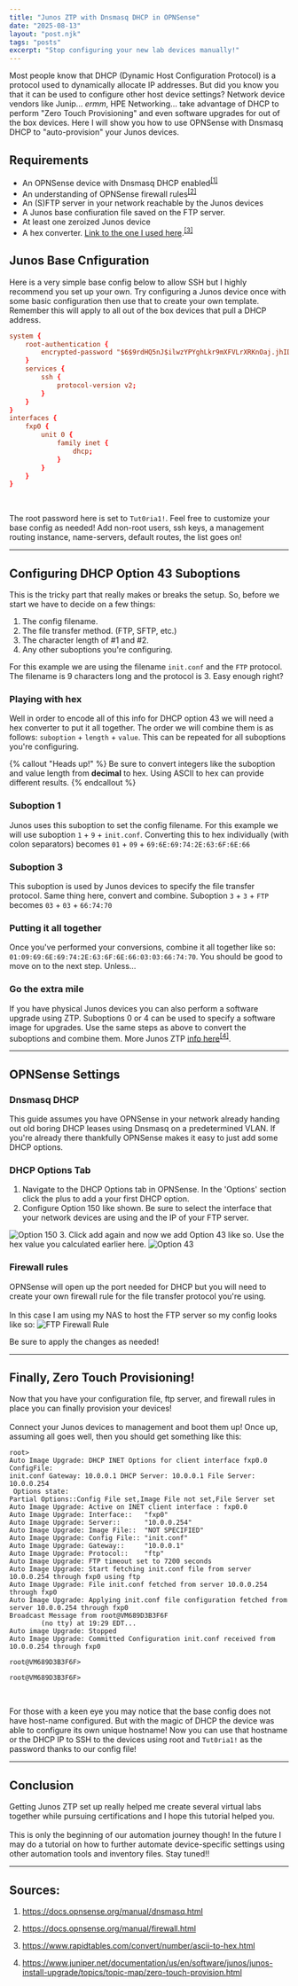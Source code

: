 ```yaml
---
title: "Junos ZTP with Dnsmasq DHCP in OPNSense"
date: "2025-08-13"
layout: "post.njk"
tags: "posts"
excerpt: "Stop configuring your new lab devices manually!"
---
```


Most people know that DHCP (Dynamic Host Configuration Protocol) is a protocol used to dynamically allocate IP addresses. But did you know you that it can be used to configure other host device settings? Network device vendors like Junip... *ermm*, HPE Networking... take advantage of DHCP to perform "Zero Touch Provisioning" and even software upgrades for out of the box devices. Here I will show you how to use OPNSense with Dnsmasq DHCP to "auto-provision" your Junos devices.


## Requirements

* An OPNSense device with Dnsmasq DHCP enabled<sup><a href="#bottom">[1]</a></sup>
* An understanding of OPNSense firewall rules<sup><a href="#bottom">[2]</a></sup>
* An (S)FTP server in your network reachable by the Junos devices
* A Junos base confiuration file saved on the FTP server.
* At least one zeroized Junos device
* A hex converter. [Link to the one I used here](https://www.rapidtables.com/convert/number/ascii-to-hex.html).<sup><a href="#bottom">[3]</a></sup>


## Junos Base Cnfiguration

Here is a very simple base config below to allow SSH but I highly recommend you set up your own. Try configuring a Junos device once with some basic configuration then use that to create your own template. Remember this will apply to all out of the box devices that pull a DHCP address.

```conf
system {
    root-authentication {
        encrypted-password "$6$9rdHQ5nJ$ilwzYPYghLkr9mXFVLrXRKnOaj.jhIDwYLT31w0//bunn1JSPUxVNEkGuoBoRinJrMiOKJKLCWsuLmyBcejzD0"; ## SECRET-DATA
    }
    services {
        ssh {
            protocol-version v2;
        }
    }
}
interfaces {
    fxp0 {
        unit 0 {
            family inet {
                dhcp;
            }
        }
    }
}
```
<br>

The root password here is set to `Tut0ria1!`. Feel free to customize your base config as needed! Add non-root users, ssh keys, a management routing instance, name-servers, default routes, the list goes on!

---

## Configuring DHCP Option 43 Suboptions

This is the tricky part that really makes or breaks the setup. So, before we start we have to decide on a few things:

1. The config filename.
2. The file transfer method. (FTP, SFTP, etc.)
3. The character length of #1 and #2.
4. Any other suboptions you're configuring.

For this example we are using the filename `init.conf` and the `FTP` protocol. The filename is 9 characters long and the protocol is 3. Easy enough right?
<br>

### Playing with hex

Well in order to encode all of this info for DHCP option 43 we will need a hex converter to put it all together. The order we will combine them is as follows: `suboption` + `length` + `value`. This can be repeated for all suboptions you're configuring.

{% callout "Heads up!" %}
Be sure to convert integers like the suboption and value length from <b>decimal</b> to hex. Using ASCII to hex can provide different results.
{% endcallout %}

### Suboption 1

Junos uses this suboption to set the config filename. For this example we will use suboption `1` + `9` + `init.conf`. Converting this to hex individually (with colon separators) becomes `01` + `09` + `69:6E:69:74:2E:63:6F:6E:66`

### Suboption 3
This suboption is used by Junos devices to specify the file transfer protocol. Same thing here, convert and combine. Suboption `3` + `3` + `FTP` becomes `03` + `03` + `66:74:70`

### Putting it all together
Once you've performed your conversions, combine it all together like so: `01:09:69:6E:69:74:2E:63:6F:6E:66:03:03:66:74:70`. You should be good to move on to the next step. Unless...

### Go the extra mile
If you have physical Junos devices you can also perform a software upgrade using ZTP. Suboptions 0 or 4 can be used to specify a software image for upgrades. Use the same steps as above to convert the suboptions and combine them. More Junos ZTP [info here](https://www.juniper.net/documentation/us/en/software/junos/junos-install-upgrade/topics/topic-map/zero-touch-provision.html)<sup><a href="#bottom">[4]</a></sup>.

---

## OPNSense Settings

### Dnsmasq DHCP

This guide assumes you have OPNSense in your network already handing out old boring DHCP leases using Dnsmasq on a predetermined VLAN. If you're already there thankfully OPNSense makes it easy to just add some DHCP options.

### DHCP Options Tab

1. Navigate to the DHCP Options tab in OPNSense. In the 'Options' section click the plus to add a your first DHCP option.
2. Configure Option 150 like shown. Be sure to select the interface that your network devices are using and the IP of your FTP server.
<img src="/assets/images/8.13.25/option150.png" alt="Option 150">
3. Click add again and now we add Option 43 like so. Use the hex value you calculated earlier here.
<img src="/assets/images/8.13.25/option43.png" alt="Option 43">

### Firewall rules

OPNSense will open up the port needed for DHCP but you will need to create your own firewall rule for the file transfer protocol you're using.
<br>
<br>
In this case I am using my NAS to host the FTP server so my config looks like so:
<img src="/assets/images/8.13.25/firewallrule.png" alt="FTP Firewall Rule">
<br>

Be sure to apply the changes as needed!

---

## Finally, Zero Touch Provisioning!

Now that you have your configuration file, ftp server, and firewall rules in place you can finally provision your devices!
<br>
<br>
Connect your Junos devices to management and boot them up! Once up, assuming all goes well, then you should get something like this:

```log
root> 
Auto Image Upgrade: DHCP INET Options for client interface fxp0.0 ConfigFile:
init.conf Gateway: 10.0.0.1 DHCP Server: 10.0.0.1 File Server: 10.0.0.254
 Options state:
Partial Options::Config File set,Image File not set,File Server set
Auto Image Upgrade: Active on INET client interface : fxp0.0
Auto Image Upgrade: Interface::   "fxp0"
Auto Image Upgrade: Server::      "10.0.0.254"
Auto Image Upgrade: Image File::  "NOT SPECIFIED"
Auto Image Upgrade: Config File:: "init.conf"
Auto Image Upgrade: Gateway::     "10.0.0.1"
Auto Image Upgrade: Protocol::    "ftp"
Auto Image Upgrade: FTP timeout set to 7200 seconds
Auto Image Upgrade: Start fetching init.conf file from server 10.0.0.254 through fxp0 using ftp
Auto Image Upgrade: File init.conf fetched from server 10.0.0.254 through fxp0
Auto Image Upgrade: Applying init.conf file configuration fetched from server 10.0.0.254 through fxp0
Broadcast Message from root@VM689D3B3F6F
        (no tty) at 19:29 EDT...
Auto image Upgrade: Stopped
Auto Image Upgrade: Committed Configuration init.conf received from 10.0.0.254 through fxp0

root@VM689D3B3F6F> 

root@VM689D3B3F6F> 
```
<br>

For those with a keen eye you may notice that the base config does not have host-name configured. But with the magic of DHCP the device was able to configure its own unique hostname! Now you can use that hostname or the DHCP IP to SSH to the devices using root and `Tut0ria1!` as the password thanks to our config file!

---

## Conclusion

Getting Junos ZTP set up really helped me create several virtual labs together while pursuing certifications and I hope this tutorial helped you. 
<br>
<br>
This is only the beginning of our automation journey though! In the future I may do a tutorial on how to further automate device-specific settings using other automation tools and inventory files. Stay tuned!!

---

## Sources: 

1. <https://docs.opnsense.org/manual/dnsmasq.html>

2. <https://docs.opnsense.org/manual/firewall.html>

3. <https://www.rapidtables.com/convert/number/ascii-to-hex.html>

4. <https://www.juniper.net/documentation/us/en/software/junos/junos-install-upgrade/topics/topic-map/zero-touch-provision.html>
